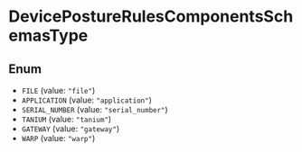 # DevicePostureRulesComponentsSchemasType

## Enum

* `FILE` (value: `"file"`)
* `APPLICATION` (value: `"application"`)
* `SERIAL_NUMBER` (value: `"serial_number"`)
* `TANIUM` (value: `"tanium"`)
* `GATEWAY` (value: `"gateway"`)
* `WARP` (value: `"warp"`)
